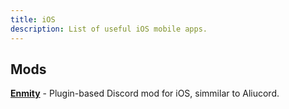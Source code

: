 ```yaml
---
title: iOS 
description: List of useful iOS mobile apps.
---
```


## Mods
[**Enmity**](https://github.com/revanced/revanced-manager) - Plugin-based Discord mod for iOS, simmilar to Aliucord.